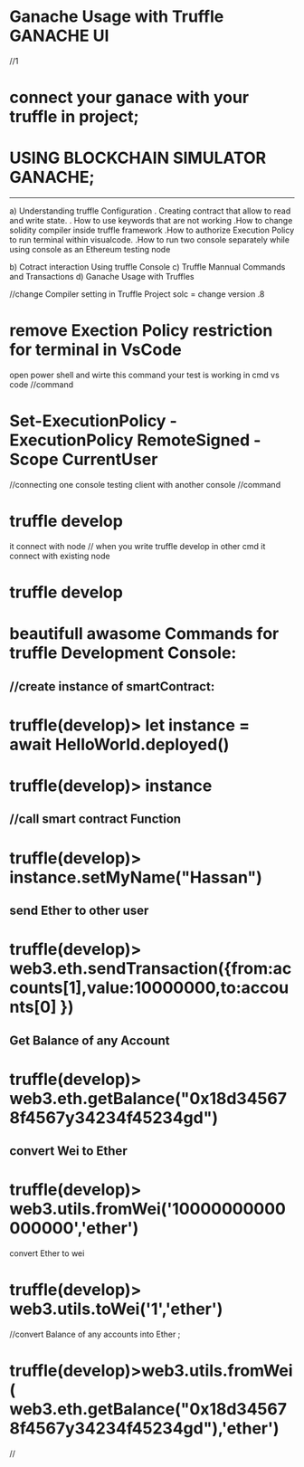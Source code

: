 # Ganache Usage with Truffle GANACHE UI

//1

# connect your ganace with your truffle in project;

# USING BLOCKCHAIN SIMULATOR GANACHE;

---

a) Understanding truffle Configuration
. Creating contract that allow to read and write state.
. How to use keywords that are not working
.How to change solidity compiler inside truffle framework
.How to authorize Execution Policy to run terminal within visualcode.
.How to run two console separately while using console as an Ethereum testing node

b) Cotract interaction Using truffle Console
c) Truffle Mannual Commands and Transactions
d) Ganache Usage with Truffles

//change Compiler setting in Truffle Project
solc = change version .8

# remove Exection Policy restriction for terminal in VsCode

open power shell and wirte this command your test is working in cmd vs code
//command

# Set-ExecutionPolicy -ExecutionPolicy RemoteSigned -Scope CurrentUser

//connecting one console testing client with another console
//command

# truffle develop

it connect with node
// when you write truffle develop in other cmd it connect with existing node

# truffle develop

# beautifull awasome Commands for truffle Development Console:

## //create instance of smartContract:

# truffle(develop)> let instance = await HelloWorld.deployed()

# truffle(develop)> instance

## //call smart contract Function

# truffle(develop)> instance.setMyName("Hassan")

## send Ether to other user

# truffle(develop)> web3.eth.sendTransaction({from:accounts[1],value:10000000,to:accounts[0] })

## Get Balance of any Account

# truffle(develop)> web3.eth.getBalance("0x18d345678f4567y34234f45234gd")

## convert Wei to Ether

# truffle(develop)> web3.utils.fromWei('10000000000000000','ether')

convert Ether to wei

# truffle(develop)> web3.utils.toWei('1','ether')

//convert Balance of any accounts into Ether ;

# truffle(develop)>web3.utils.fromWei( web3.eth.getBalance("0x18d345678f4567y34234f45234gd"),'ether')

//
